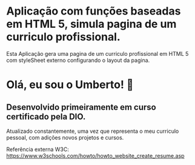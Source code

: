 
# Aplicação com funções baseadas em HTML 5, simula pagina de um curriculo profissional.

Esta Aplicação gera uma pagina de um curriculo profissional em HTML 5 com styleSheet externo configurando o layout da pagina. 




# Olá, eu sou o Umberto! 👋


## Desenvolvido primeiramente em curso certificado pela DIO.

Atualizado constantemente, uma vez que representa o meu curriculo pessoal, com adições novos projetos e cursos.

Referência externa W3C: https://www.w3schools.com/howto/howto_website_create_resume.asp



